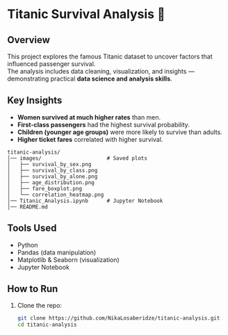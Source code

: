 # Titanic Survival Analysis 🚢

## Overview
This project explores the famous Titanic dataset to uncover factors that influenced passenger survival.  
The analysis includes data cleaning, visualization, and insights — demonstrating practical **data science and analysis skills**.

## Key Insights
- **Women survived at much higher rates** than men.
- **First-class passengers** had the highest survival probability.
- **Children (younger age groups)** were more likely to survive than adults.
- **Higher ticket fares** correlated with higher survival.

```text
titanic-analysis/
│── images/                     # Saved plots
│   ├── survival_by_sex.png
│   ├── survival_by_class.png
│   ├── survival_by_alone.png
│   ├── age_distribution.png
│   ├── fare_boxplot.png
│   └── correlation_heatmap.png
│── Titanic_Analysis.ipynb      # Jupyter Notebook
│── README.md
```


## Tools Used
- Python 
- Pandas (data manipulation)
- Matplotlib & Seaborn (visualization)
- Jupyter Notebook

## How to Run
1. Clone the repo:
   ```bash
   git clone https://github.com/NikaLosaberidze/titanic-analysis.git
   cd titanic-analysis

